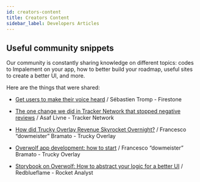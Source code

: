 ```yaml
---
id: creators-content
title: Creators Content
sidebar_label: Developers Articles
---
```


## Useful community snippets

Our community is constantly sharing knowledge on different topics: codes to Impalement on your app, how to better build your roadmap, useful sites to create a better UI, and more.

Here are the things that were shared:

- [Get users to make their voice heard](https://mailchi.mp/7012fff3a2a9/the-reddit-post-that-caused-us-to-stop-overwolf-devs-251221) / Sébastien Tromp - Firestone

- [The one change we did in Tracker Network that stopped negative reviews](https://dowmeister.medium.com/how-did-trucky-overlay-revenue-skyrocket-overnight-c858757ebbff) / Asaf Livne - Tracker Network

- [How did Trucky Overlay Revenue Skyrocket Overnight?](https://mailchi.mp/7012fff3a2a9/the-reddit-post-that-caused-us-to-stop-overwolf-devs-251221) / Francesco “dowmeister” Bramato - Trucky Overlay

- [Overwolf app development: how to start](https://dowmeister.medium.com/overwolf-app-development-how-to-start-b0a897104d98) / Francesco “dowmeister” Bramato - Trucky Overlay

- [Storybook on Overwolf: How to abstract your logic for a better UI](https://rocket-analyst.medium.com/storybook-on-overwolf-how-to-abstract-your-logic-for-a-better-ui-2f266381b5ea) / Redblueflame - Rocket Analyst
